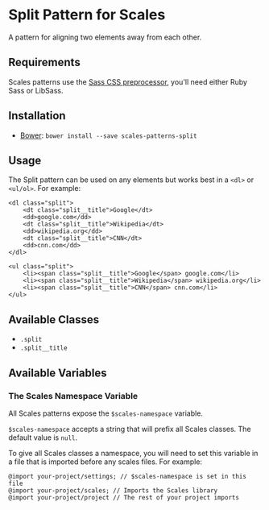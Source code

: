 # Split Pattern for Scales

A pattern for aligning two elements away from each other.

## Requirements

Scales patterns use the [Sass CSS preprocessor](http://sass-lang.com/), you'll need either Ruby Sass or LibSass.

## Installation

* [Bower](http://bower.io/): `bower install --save scales-patterns-split`

## Usage

The Split pattern can be used on any elements but works best in a `<dl>` or `<ul/ol>`. For example:

```
<dl class="split">
    <dt class="split__title">Google</dt>
    <dd>google.com</dd>
    <dt class="split__title">Wikipedia</dt>
    <dd>wikipedia.org</dd>
    <dt class="split__title">CNN</dt>
    <dd>cnn.com</dd>
</dl>
```
```
<ul class="split">
    <li><span class="split__title">Google</span> google.com</li>
    <li><span class="split__title">Wikipedia</span> wikipedia.org</li>
    <li><span class="split__title">CNN</span> cnn.com</li>
</ul>​
```

## Available Classes

* `.split`
* `.split__title`

## Available Variables

### The Scales Namespace Variable

All Scales patterns expose the `$scales-namespace` variable.

`$scales-namespace` accepts a string that will prefix all Scales classes. The default value is `null`.

To give all Scales classes a namespace, you will need to set this variable in a file that is imported before any scales files. For example:

```
@import your-project/settings; // $scales-namespace is set in this file
@import your-project/scales; // Imports the Scales library
@import your-project/project // The rest of your project imports
```
